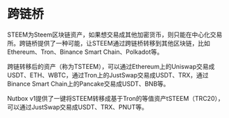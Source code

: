 # 跨链桥

STEEM为Steem区块链资产，如果想交易成其他加密货币，则只能在中心化交易所。跨链桥提供了一种可能，让STEEM通过跨链桥转移到其他区块链，比如Ethereum、Tron、Binance Smart Chain、Polkadot等。

跨链转移后的资产（称为TSTEEM），可以通过Ethereum上的Uniswap交易成USDT、ETH、WBTC，通过Tron上的JustSwap交易成USDT、TRX，通过Binance Smart Chain上的Pancake交易成USDT、BNB等。

Nutbox v1提供了一键将STEEM转移成基于Tron的等值资产tSTEEM（TRC20），可以通过JustSwap交易成USDT、TRX、PNUT等。
